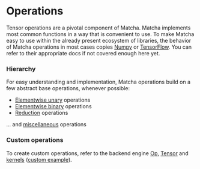 # Operations

Tensor operations are a pivotal component of Matcha. Matcha implements
most common functions in a way that is convenient to use. To make Matcha
easy to use within the already present ecosystem of libraries, the behavior
of Matcha operations in most cases copies
[Numpy](https://numpy.org/doc/1.23/) or 
[TensorFlow](https://www.tensorflow.org/api_docs/python/tf). You can refer
to their appropriate docs if not covered enough here yet.

### Hierarchy

For easy understanding and implementation, Matcha operations build 
on a few abstract base operations, whenever possible:

- [Elementwise unary](tensor/operations/elementwise-unary) operations
- [Elementwise binary](tensor/operations/elementwise-binary) operations
- [Reduction](tensor/operations/reduction) operations

... and [miscellaneous](tensor/operations/miscellaneous) operations


### Custom operations

To create custom operations, refer to the backend engine
[Op](engine/op/), [Tensor](engine/tensor/) and [kernels](engine/kernels)
([custom example](engine/op/example)).
